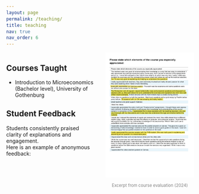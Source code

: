 ```yaml
---
layout: page
permalink: /teaching/
title: teaching
nav: true
nav_order: 6
---
```


<div style="display: flex; align-items: flex-start; gap: 30px;">

<div style="flex: 1;">

## Courses Taught
- Introduction to Microeconomics (Bachelor level), University of Gothenburg  

## Student Feedback
Students consistently praised clarity of explanations and engagement.  
Here is an example of anonymous feedback:

</div>

<div style="flex: 1; text-align: center;">
  <img src="/assets/img/course_evaluation.png" alt="Student feedback" width="100%">
  <p style="font-size:0.8em; color:gray;">Excerpt from course evaluation (2024)</p>
</div>

</div>
